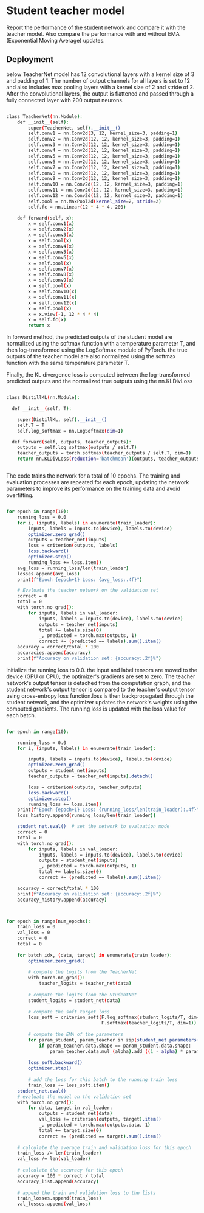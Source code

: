 
# Student teacher model

Report the performance of the student network and compare it with the teacher model. Also
compare the performance with and without EMA (Exponential Moving Average) updates.


## Deployment

below TeacherNet model has 12 convolutional layers with a kernel size of 3 and padding of 1. The number of output channels for all layers is set to 12 and also includes max pooling layers with a kernel size of 2 and stride of 2. After the convolutional layers, the output is flattened and passed through a fully connected layer with 200 output neurons.

```bash

class TeacherNet(nn.Module):
    def __init__(self):
        super(TeacherNet, self).__init__()
        self.conv1 = nn.Conv2d(3, 12, kernel_size=3, padding=1)
        self.conv2 = nn.Conv2d(12, 12, kernel_size=3, padding=1)
        self.conv3 = nn.Conv2d(12, 12, kernel_size=3, padding=1)
        self.conv4 = nn.Conv2d(12, 12, kernel_size=3, padding=1)
        self.conv5 = nn.Conv2d(12, 12, kernel_size=3, padding=1)
        self.conv6 = nn.Conv2d(12, 12, kernel_size=3, padding=1)
        self.conv7 = nn.Conv2d(12, 12, kernel_size=3, padding=1)
        self.conv8 = nn.Conv2d(12, 12, kernel_size=3, padding=1)
        self.conv9 = nn.Conv2d(12, 12, kernel_size=3, padding=1)
        self.conv10 = nn.Conv2d(12, 12, kernel_size=3, padding=1)
        self.conv11 = nn.Conv2d(12, 12, kernel_size=3, padding=1)
        self.conv12 = nn.Conv2d(12, 12, kernel_size=3, padding=1)
        self.pool = nn.MaxPool2d(kernel_size=2, stride=2)
        self.fc = nn.Linear(12 * 4 * 4, 200)

    def forward(self, x):
        x = self.conv1(x)
        x = self.conv2(x)
        x = self.conv3(x)
        x = self.pool(x)
        x = self.conv4(x)
        x = self.conv5(x)
        x = self.conv6(x)
        x = self.pool(x)
        x = self.conv7(x)
        x = self.conv8(x)
        x = self.conv9(x)
        x = self.pool(x)
        x = self.conv10(x)
        x = self.conv11(x)
        x = self.conv12(x)
        x = self.pool(x)
        x = x.view(-1, 12 * 4 * 4)
        x = self.fc(x)
        return x


```


In forward method, the predicted outputs of the student model are normalized using the softmax function with a temperature parameter T, and then log-transformed using the LogSoftmax module of PyTorch. 
the true outputs of the teacher model are also normalized using the softmax function with the same temperature parameter T.

Finally, the KL divergence loss is computed between the log-transformed predicted outputs and the normalized true outputs using the nn.KLDivLoss


```bash

class DistillKL(nn.Module):

  def __init__(self, T):

    super(DistillKL, self).__init__()
    self.T = T
    self.log_softmax = nn.LogSoftmax(dim=1)

  def forward(self, outputs, teacher_outputs):
    outputs = self.log_softmax(outputs / self.T)
    teacher_outputs = torch.softmax(teacher_outputs / self.T, dim=1)
    return nn.KLDivLoss(reduction='batchmean')(outputs, teacher_outputs) * self.T * self.T



```

 The code trains the network for a total of 10 epochs. The training and evaluation processes are repeated for each epoch, updating the network parameters to improve its performance on the training data and avoid overfitting.

```bash

for epoch in range(10):
    running_loss = 0.0
    for i, (inputs, labels) in enumerate(train_loader):
        inputs, labels = inputs.to(device), labels.to(device)
        optimizer.zero_grad()
        outputs = teacher_net(inputs)
        loss = criterion(outputs, labels)
        loss.backward()
        optimizer.step()
        running_loss += loss.item()
    avg_loss = running_loss/len(train_loader)
    losses.append(avg_loss)
    print(f"Epoch {epoch+1} Loss: {avg_loss:.4f}")

    # Evaluate the teacher network on the validation set
    correct = 0
    total = 0
    with torch.no_grad():
        for inputs, labels in val_loader:
            inputs, labels = inputs.to(device), labels.to(device)
            outputs = teacher_net(inputs)
            total += labels.size(0)
            _, predicted = torch.max(outputs, 1)
            correct += (predicted == labels).sum().item()
    accuracy = correct/total * 100
    accuracies.append(accuracy)
    print(f"Accuracy on validation set: {accuracy:.2f}%")

```
initialize the running loss to 0.0. the input and label tensors are moved to the device (GPU or CPU), the optimizer's gradients are set to zero.
The teacher network's output tensor is detached from the computation graph, and the student network's output tensor is compared to the teacher's output tensor using cross-entropy loss function.loss is then backpropagated through the student network, and the optimizer updates the network's weights using the computed gradients. The running loss is updated with the loss value for each batch.


```bash

for epoch in range(10):

    running_loss = 0.0
    for i, (inputs, labels) in enumerate(train_loader):

        inputs, labels = inputs.to(device), labels.to(device)
        optimizer.zero_grad()
        outputs = student_net(inputs)
        teacher_outputs = teacher_net(inputs).detach()

        loss = criterion(outputs, teacher_outputs)
        loss.backward()
        optimizer.step()
        running_loss += loss.item()
    print(f"Epoch {epoch+1} Loss: {running_loss/len(train_loader):.4f}")
    loss_history.append(running_loss/len(train_loader))

    student_net.eval()  # set the network to evaluation mode
    correct = 0
    total = 0
    with torch.no_grad():
        for inputs, labels in val_loader:
            inputs, labels = inputs.to(device), labels.to(device)
            outputs = student_net(inputs)
            _, predicted = torch.max(outputs, 1)
            total += labels.size(0)
            correct += (predicted == labels).sum().item()

    accuracy = correct/total * 100
    print(f"Accuracy on validation set: {accuracy:.2f}%")
    accuracy_history.append(accuracy)



```

```bash

for epoch in range(num_epochs):
    train_loss = 0
    val_loss = 0
    correct = 0
    total = 0
    
    for batch_idx, (data, target) in enumerate(train_loader):
        optimizer.zero_grad()
        
        # compute the logits from the TeacherNet
        with torch.no_grad():
            teacher_logits = teacher_net(data)
        
        # compute the logits from the StudentNet
        student_logits = student_net(data)
        
        # compute the soft target loss
        loss_soft = criterion_soft(F.log_softmax(student_logits/T, dim=1),
                                   F.softmax(teacher_logits/T, dim=1)) * T * T
        
        # compute the EMA of the parameters
        for param_student, param_teacher in zip(student_net.parameters(), teacher_net.parameters()):
            if param_teacher.data.shape == param_student.data.shape:
                param_teacher.data.mul_(alpha).add_((1 - alpha) * param_student.data)
        
        loss_soft.backward()
        optimizer.step()
        
        # add the loss for this batch to the running train loss
        train_loss += loss_soft.item()
    student_net.eval()
    # evaluate the model on the validation set
    with torch.no_grad():
        for data, target in val_loader:
            outputs = student_net(data)
            val_loss += criterion(outputs, target).item()
            _, predicted = torch.max(outputs.data, 1)
            total += target.size(0)
            correct += (predicted == target).sum().item()
    
    # calculate the average train and validation loss for this epoch
    train_loss /= len(train_loader)
    val_loss /= len(val_loader)
    
    # calculate the accuracy for this epoch
    accuracy = 100 * correct / total
    accuracy_list.append(accuracy)
    
    # append the train and validation loss to the lists
    train_losses.append(train_loss)
    val_losses.append(val_loss)



```